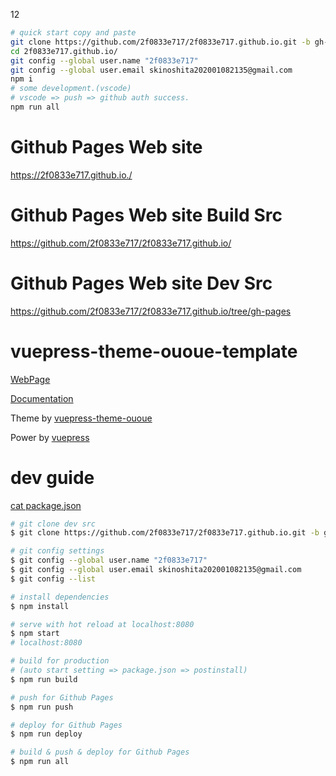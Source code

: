 12

``` bash
# quick start copy and paste
git clone https://github.com/2f0833e717/2f0833e717.github.io.git -b gh-pages
cd 2f0833e717.github.io/
git config --global user.name "2f0833e717"
git config --global user.email skinoshita202001082135@gmail.com
npm i
# some development.(vscode)
# vscode => push => github auth success.
npm run all
```

# Github Pages Web site
https://2f0833e717.github.io./

# Github Pages Web site Build Src
https://github.com/2f0833e717/2f0833e717.github.io/

# Github Pages Web site Dev Src
https://github.com/2f0833e717/2f0833e717.github.io/tree/gh-pages

# vuepress-theme-ououe-template
[WebPage](https://2f0833e717.github.io./)

[Documentation](https://tolking.github.io/vuepress-theme-ououe)

Theme by [vuepress-theme-ououe](https://github.com/tolking/vuepress-theme-ououe)

Power by [vuepress](https://github.com/vuejs/vuepress)

# dev guide
[cat package.json](https://github.com/2f0833e717/2f0833e717.github.io/blob/gh-pages/package.json)

``` bash
# git clone dev src
$ git clone https://github.com/2f0833e717/2f0833e717.github.io.git -b gh-pages

# git config settings
$ git config --global user.name "2f0833e717"
$ git config --global user.email skinoshita202001082135@gmail.com
$ git config --list

# install dependencies
$ npm install

# serve with hot reload at localhost:8080
$ npm start
# localhost:8080

# build for production
# (auto start setting => package.json => postinstall)
$ npm run build

# push for Github Pages
$ npm run push

# deploy for Github Pages
$ npm run deploy

# build & push & deploy for Github Pages
$ npm run all
```